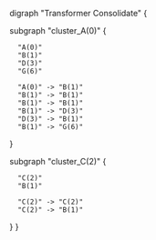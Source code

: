 digraph "Transformer Consolidate" {

  subgraph "cluster_A(0)" {

      "A(0)"
      "B(1)"
      "D(3)"
      "G(6)"

      "A(0)" -> "B(1)"
      "B(1)" -> "B(1)"
      "B(1)" -> "B(1)"
      "B(1)" -> "D(3)"
      "D(3)" -> "B(1)"
      "B(1)" -> "G(6)"

  }

  subgraph "cluster_C(2)" {

      "C(2)"
      "B(1)"

      "C(2)" -> "C(2)"
      "C(2)" -> "B(1)"

  }
}
